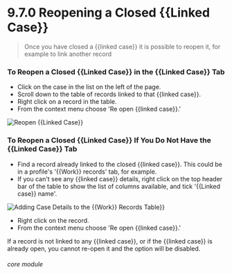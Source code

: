 # 9.7.0  <i class="fas fa-link"></i> Reopening a Closed {{Linked Case}}

> Once you have closed a {{linked case}} it is possible to reopen it, for example to link another record



### To Reopen a Closed {{Linked Case}} in the {{Linked Case}} Tab
- Click on the case in the list on the left of the page.
- Scroll down to the table of records linked to that {{linked case}}.
- Right click on a record in the table. 
- From the context menu choose 'Re open {{linked case}}.'

![Reopen {{Linked Case}}](9.7.0b.png)

### To Reopen a Closed {{Linked Case}} If You Do Not Have the {{Linked Case}} Tab
- Find a record already linked to the closed {{linked case}}. This could be in a profile's '{{Work}} records' tab, for example. 
- If you can't see any {{linked case}} details, right click on the top header bar of the table to show the list of columns available, and tick '{{Linked case}} name'.

![Adding Case Details to the {{Work}} Records Table}}](9.7.0a.png)

- Right click on the record. 
- From the context menu choose 'Re open {{linked case}}.'


If a record is not linked to any {{linked case}}, or if the {{linked case}} is already open, you cannot re-open it and the option will be disabled. 


###### core module

